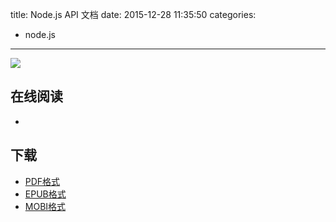 title: Node.js API 文档
date: 2015-12-28 11:35:50
categories:
  - node.js
---

![](https://ek8whxe.cloudimg.io/s/width/226/https://www.gitbook.com/cover/book/davidcai1993/nodejs-api-doc-in-chinese.jpg?build=1443343402543&v=12.0.2)

<!--more-->

## 在线阅读 ##

+ [](https://davidcai1993.gitbooks.io/nodejs-api-doc-in-chinese/details)

## 下载 ##

+ [PDF格式](https://www.gitbook.com/download/pdf/book/davidcai1993/nodejs-api-doc-in-chinese)
+ [EPUB格式](https://www.gitbook.com/download/epub/book/davidcai1993/nodejs-api-doc-in-chinese)
+ [MOBI格式](https://www.gitbook.com/download/mobi/book/davidcai1993/nodejs-api-doc-in-chinese)